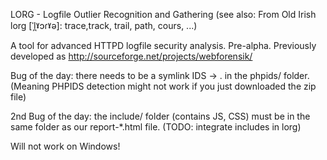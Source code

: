 LORG - Logfile Outlier Recognition and Gathering
(see also: From Old Irish lorg [ˈl̪ˠɔɾˠə]: trace,track, trail, path, cours, ...)


A tool for advanced HTTPD logfile security analysis. Pre-alpha.
Previously developed as http://sourceforge.net/projects/webforensik/

Bug of the day: there needs to be a symlink IDS -> . in the phpids/ folder.
(Meaning PHPIDS detection might not work if you just downloaded the zip file)

2nd Bug of the day: the include/ folder (contains JS, CSS) must be in the
same folder as our report-*.html file. (TODO: integrate includes in lorg)


Will not work on Windows!
